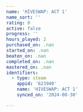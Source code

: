 ```yaml
---
name: 'HIVESWAP: ACT 1'
name_sort: ''
rating: 0
active: false
progress: ''
hours_played: 2
purchased_on: .nan
started_on: .nan
beaten_on: .nan
completed_on: .nan
mastered_on: .nan
identifiers:
  - type: steam
    appid: '623940'
    name: 'HIVESWAP: ACT 1'
    synced_on: '2024-08-30'

---
```

